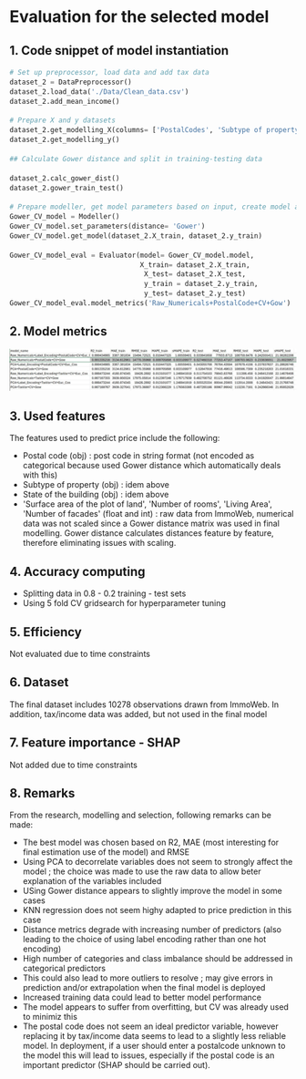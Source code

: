 # Evaluation for the selected model

## 1. Code snippet of model instantiation

```python
# Set up preprocessor, load data and add tax data
dataset_2 = DataPreprocessor()
dataset_2.load_data('./Data/Clean_data.csv')
dataset_2.add_mean_income()

# Prepare X and y datasets
dataset_2.get_modelling_X(columns= ['PostalCodes', 'Subtype of property', "State of the building", 'Surface area of the plot of land', 'Number of rooms', 'Living Area', 'Number of facades'])
dataset_2.get_modelling_y()

## Calculate Gower distance and split in training-testing data

dataset_2.calc_gower_dist()
dataset_2.gower_train_test()

# Prepare modeller, get model parameters based on input, create model and evaluate using evaluator
Gower_CV_model = Modeller()
Gower_CV_model.set_parameters(distance= 'Gower')
Gower_CV_model.get_model(dataset_2.X_train, dataset_2.y_train)

Gower_CV_model_eval = Evaluator(model= Gower_CV_model.model,
                                X_train= dataset_2.X_train,
                                 X_test= dataset_2.X_test,
                                 y_train = dataset_2.y_train,
                                 y_test= dataset_2.y_test)
Gower_CV_model_eval.model_metrics('Raw_Numericals+PostalCode+CV+Gow')
```

## 2. Model metrics

![evaluation_metrics](./Results-Graphs/table.JPG)

## 3. Used features

The features used to predict price include the following:
- Postal code (obj) : post code in string format (not encoded as categorical because used Gower distance which automatically deals with this)
- Subtype of property (obj) : idem above
- State of the building (obj) : idem above
- 'Surface area of the plot of land', 'Number of rooms', 'Living Area', 'Number of facades' (float and int) : raw data from ImmoWeb, numerical data was not scaled since a Gower distance matrix was used in final modelling. Gower distance calculates distances feature by feature, therefore eliminating issues with scaling.

## 4. Accuracy computing 

- Splitting data in 0.8 - 0.2 training - test sets
- Using 5 fold CV gridsearch for hyperparameter tuning

## 5. Efficiency

Not evaluated due to time constraints

## 6. Dataset

The final dataset includes 10278 observations drawn from ImmoWeb. 
In addition, tax/income data was added, but not used in the final model

## 7. Feature importance - SHAP

Not added due to time constraints

## 8. Remarks

From the research, modelling and selection, following remarks can be made:
- The best model was chosen based on R2, MAE (most interesting for final estimation use of the model) and RMSE
- Using PCA to decorrelate variables does not seem to strongly affect the model ; the choice was made to use the raw data to allow beter explanation of the variables included
- USing Gower distance appears to slightly improve the model in some cases
- KNN regression does not seem highy adapted to price prediction in this case
- Distance metrics degrade with increasing number of predictors (also leading to the choice of using label encoding rather than one hot encoding)
- High number of categories and class imbalance should be addressed in categorical predictors
- This could also lead to more outliers to resolve ; may give errors in prediction and/or extrapolation when the final model is deployed
- Increased training data could lead to better model performance
- The model appears to suffer from overfitting, but CV was already used to minimiz this
- The postal code does not seem an ideal predictor variable, however replacing it by tax/income data seems to lead to a slightly less reliable model. In deployment, if a user should enter a postalcode unknown to the model this will lead to issues, especially if the postal code is an important predictor (SHAP should be carried out).

